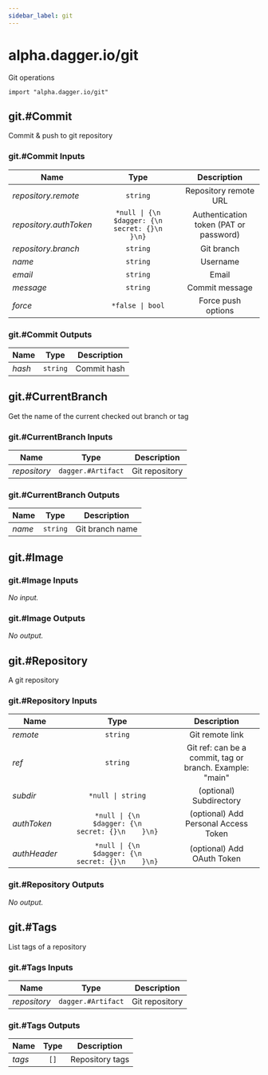 ```yaml
---
sidebar_label: git
---
```


# alpha.dagger.io/git

Git operations

```cue
import "alpha.dagger.io/git"
```

## git.#Commit

Commit & push to git repository

### git.#Commit Inputs

| Name                     | Type                | Description             |
| -------------            |:-------------:      |:-------------:          |
|*repository.remote*       | `string`            |Repository remote URL    |
|*repository.authToken*    | `*null \| {\n       $dagger: {\n                  secret: {}\n    }\n}`    |Authentication token (PAT or password)    |
|*repository.branch*       | `string`            |Git branch               |
|*name*                    | `string`            |Username                 |
|*email*                   | `string`            |Email                    |
|*message*                 | `string`            |Commit message           |
|*force*                   | `*false \| bool`    |Force push options       |

### git.#Commit Outputs

| Name             | Type              | Description        |
| -------------    |:-------------:    |:-------------:     |
|*hash*            | `string`          |Commit hash         |

## git.#CurrentBranch

Get the name of the current checked out branch or tag

### git.#CurrentBranch Inputs

| Name             | Type                  | Description        |
| -------------    |:-------------:        |:-------------:     |
|*repository*      | `dagger.#Artifact`    |Git repository      |

### git.#CurrentBranch Outputs

| Name             | Type              | Description        |
| -------------    |:-------------:    |:-------------:     |
|*name*            | `string`          |Git branch name     |

## git.#Image

### git.#Image Inputs

_No input._

### git.#Image Outputs

_No output._

## git.#Repository

A git repository

### git.#Repository Inputs

| Name             | Type                 | Description                                                |
| -------------    |:-------------:       |:-------------:                                             |
|*remote*          | `string`             |Git remote link                                             |
|*ref*             | `string`             |Git ref: can be a commit, tag or branch. Example: "main"    |
|*subdir*          | `*null \| string`    |(optional) Subdirectory                                     |
|*authToken*       | `*null \| {\n        $dagger: {\n                                                     secret: {}\n    }\n}`    |(optional) Add Personal Access Token    |
|*authHeader*      | `*null \| {\n        $dagger: {\n                                                     secret: {}\n    }\n}`    |(optional) Add OAuth Token              |

### git.#Repository Outputs

_No output._

## git.#Tags

List tags of a repository

### git.#Tags Inputs

| Name             | Type                  | Description        |
| -------------    |:-------------:        |:-------------:     |
|*repository*      | `dagger.#Artifact`    |Git repository      |

### git.#Tags Outputs

| Name             | Type              | Description        |
| -------------    |:-------------:    |:-------------:     |
|*tags*            | `[]`              |Repository tags     |
